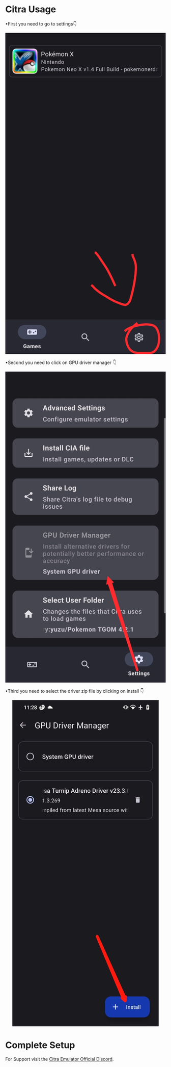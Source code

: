 # Citra Usage
•First you need to go to settings👇
<p align="center"><img src="images/citra/citra_main.jpg"/></p>

•Second you need to click on GPU driver manager 👇
<p align="center"><img src="images/citra/citra_settings.jpg"/></p>

•Third you need to select the driver zip file by clicking on install 👇
<p align="center"><img src="images/citra/citra_gpu.jpg"/></p>

# Complete Setup

For Support visit the <a href="https://discord.gg/FAXfZV9">Citra Emulator Official Discord</a>.
